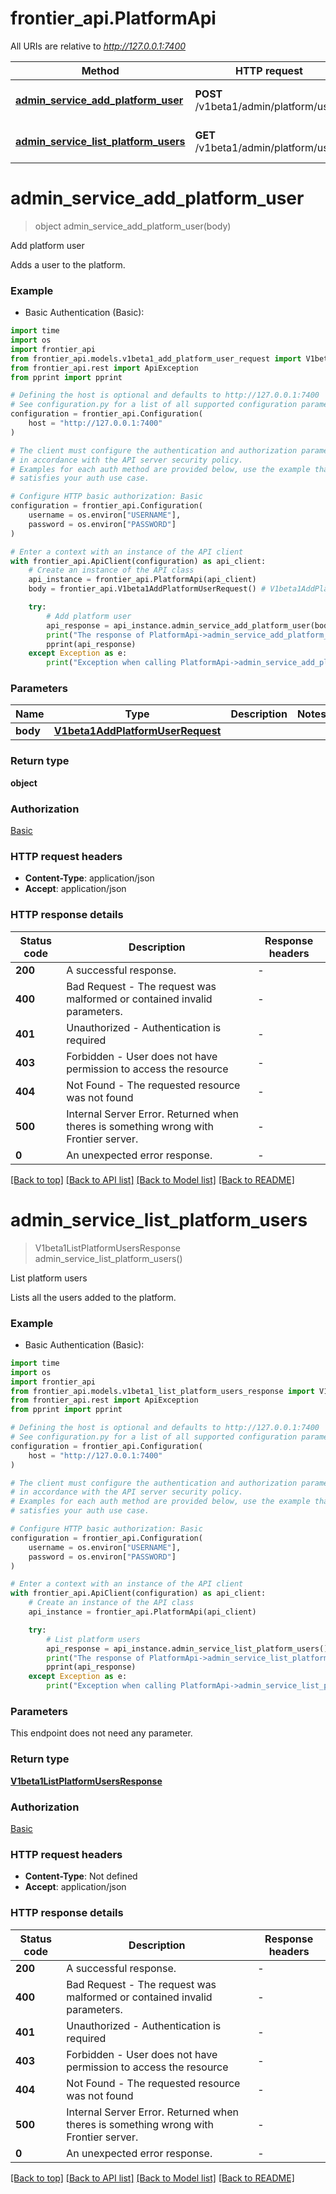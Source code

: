 # frontier_api.PlatformApi

All URIs are relative to *http://127.0.0.1:7400*

Method | HTTP request | Description
------------- | ------------- | -------------
[**admin_service_add_platform_user**](PlatformApi.md#admin_service_add_platform_user) | **POST** /v1beta1/admin/platform/users | Add platform user
[**admin_service_list_platform_users**](PlatformApi.md#admin_service_list_platform_users) | **GET** /v1beta1/admin/platform/users | List platform users


# **admin_service_add_platform_user**
> object admin_service_add_platform_user(body)

Add platform user

Adds a user to the platform.

### Example

* Basic Authentication (Basic):
```python
import time
import os
import frontier_api
from frontier_api.models.v1beta1_add_platform_user_request import V1beta1AddPlatformUserRequest
from frontier_api.rest import ApiException
from pprint import pprint

# Defining the host is optional and defaults to http://127.0.0.1:7400
# See configuration.py for a list of all supported configuration parameters.
configuration = frontier_api.Configuration(
    host = "http://127.0.0.1:7400"
)

# The client must configure the authentication and authorization parameters
# in accordance with the API server security policy.
# Examples for each auth method are provided below, use the example that
# satisfies your auth use case.

# Configure HTTP basic authorization: Basic
configuration = frontier_api.Configuration(
    username = os.environ["USERNAME"],
    password = os.environ["PASSWORD"]
)

# Enter a context with an instance of the API client
with frontier_api.ApiClient(configuration) as api_client:
    # Create an instance of the API class
    api_instance = frontier_api.PlatformApi(api_client)
    body = frontier_api.V1beta1AddPlatformUserRequest() # V1beta1AddPlatformUserRequest | 

    try:
        # Add platform user
        api_response = api_instance.admin_service_add_platform_user(body)
        print("The response of PlatformApi->admin_service_add_platform_user:\n")
        pprint(api_response)
    except Exception as e:
        print("Exception when calling PlatformApi->admin_service_add_platform_user: %s\n" % e)
```



### Parameters

Name | Type | Description  | Notes
------------- | ------------- | ------------- | -------------
 **body** | [**V1beta1AddPlatformUserRequest**](V1beta1AddPlatformUserRequest.md)|  | 

### Return type

**object**

### Authorization

[Basic](../README.md#Basic)

### HTTP request headers

 - **Content-Type**: application/json
 - **Accept**: application/json

### HTTP response details
| Status code | Description | Response headers |
|-------------|-------------|------------------|
**200** | A successful response. |  -  |
**400** | Bad Request - The request was malformed or contained invalid parameters. |  -  |
**401** | Unauthorized - Authentication is required |  -  |
**403** | Forbidden - User does not have permission to access the resource |  -  |
**404** | Not Found - The requested resource was not found |  -  |
**500** | Internal Server Error. Returned when theres is something wrong with Frontier server. |  -  |
**0** | An unexpected error response. |  -  |

[[Back to top]](#) [[Back to API list]](../README.md#documentation-for-api-endpoints) [[Back to Model list]](../README.md#documentation-for-models) [[Back to README]](../README.md)

# **admin_service_list_platform_users**
> V1beta1ListPlatformUsersResponse admin_service_list_platform_users()

List platform users

Lists all the users added to the platform.

### Example

* Basic Authentication (Basic):
```python
import time
import os
import frontier_api
from frontier_api.models.v1beta1_list_platform_users_response import V1beta1ListPlatformUsersResponse
from frontier_api.rest import ApiException
from pprint import pprint

# Defining the host is optional and defaults to http://127.0.0.1:7400
# See configuration.py for a list of all supported configuration parameters.
configuration = frontier_api.Configuration(
    host = "http://127.0.0.1:7400"
)

# The client must configure the authentication and authorization parameters
# in accordance with the API server security policy.
# Examples for each auth method are provided below, use the example that
# satisfies your auth use case.

# Configure HTTP basic authorization: Basic
configuration = frontier_api.Configuration(
    username = os.environ["USERNAME"],
    password = os.environ["PASSWORD"]
)

# Enter a context with an instance of the API client
with frontier_api.ApiClient(configuration) as api_client:
    # Create an instance of the API class
    api_instance = frontier_api.PlatformApi(api_client)

    try:
        # List platform users
        api_response = api_instance.admin_service_list_platform_users()
        print("The response of PlatformApi->admin_service_list_platform_users:\n")
        pprint(api_response)
    except Exception as e:
        print("Exception when calling PlatformApi->admin_service_list_platform_users: %s\n" % e)
```



### Parameters
This endpoint does not need any parameter.

### Return type

[**V1beta1ListPlatformUsersResponse**](V1beta1ListPlatformUsersResponse.md)

### Authorization

[Basic](../README.md#Basic)

### HTTP request headers

 - **Content-Type**: Not defined
 - **Accept**: application/json

### HTTP response details
| Status code | Description | Response headers |
|-------------|-------------|------------------|
**200** | A successful response. |  -  |
**400** | Bad Request - The request was malformed or contained invalid parameters. |  -  |
**401** | Unauthorized - Authentication is required |  -  |
**403** | Forbidden - User does not have permission to access the resource |  -  |
**404** | Not Found - The requested resource was not found |  -  |
**500** | Internal Server Error. Returned when theres is something wrong with Frontier server. |  -  |
**0** | An unexpected error response. |  -  |

[[Back to top]](#) [[Back to API list]](../README.md#documentation-for-api-endpoints) [[Back to Model list]](../README.md#documentation-for-models) [[Back to README]](../README.md)

